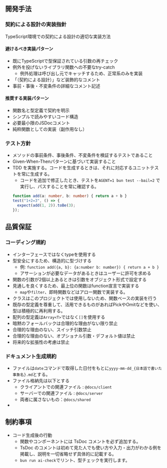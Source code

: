 ## 開発手法

### 契約による設計の実装指針

TypeScript環境での契約による設計の適切な実装方法

#### 避けるべき実装パターン

- 既にTypeScriptで型保証されている引数の再チェック
- 例外を投げないライブラリ関数への不要なtry-catch
  - 例外処理は呼び出し元でキャッチするため、正常系のみを実装
- 「（契約による設計）」など装飾的なコメント
- 事前・事後・不変条件の詳細なコメント記述

#### 推奨する実装パターン

- 関数名と型定義で契約を明示
- シンプルで読みやすいコード構造
- 必要最小限のJSDocコメント
- 純粋関数としての実装（副作用なし）

### テスト方針

- メソッドの事前条件、事後条件、不変条件を検証するテストであること
- Given-When-Thenパターンに基づいて実装すること
- TDD を実施する。コードを生成するときは、それに対応するユニットテストを常に生成する。
  - コードを追加で修正したとき、テストを`AGENT=1 bun test --bail=2` で実行し、パスすることを常に確認する。
  ```ts
  function add(a: number, b: number) { return a + b }
  test("1+2=3", () => {
    expect(add(1, 2)).toBe(3);
  });
  ```

## 品質保証

### コーディング規約

- インターフェースではなくtypeを使用する
- 型安全にするため、構造的に型づけする
  - 例: `function add({a, b}: {a:number b: number}) { return a + b }`
  - アサーションが必要なデータがあるときはユーザーに許可を求める
- 関数の引数が2個以上あるときは引数をオブジェクト形式で設定する
- 見通しを良くするため、最上位の関数はfunction宣言で実装する
  - `map`や`filter`、即時関数などはアロー関数で実装する。
- クラスはこのプロジェクトでは使用しないため、関数ベースの実装を行う
- 既存の型定義を尊重して、活用できるものがあればPickやOmitなどを使い、型は積極的に再利用する。
- 配列の型定義は`Array<T>`ではなく`[]`を使用する
- 暗黙のフォールバックは合理的な理由がない限り禁止 
- 合理的な理由のない、スイッチ引数禁止
- 合理的な理由のない、オプショナル引数・デフォルト値は禁止
- 将来的な拡張性の考慮は禁止

### ドキュメント生成規約

- ファイルは`date`コマンドで取得した日付をもとに`yyyy-mm-dd_{日本語で書いた事象名}.md`とする。
- ファイル格納先は以下とする
  - クライアントでの関連ファイル : `@docs/client`
  - サーバーでの関連ファイル : `@docs/server`
  - 両者に属さないもの：`@docs/shared`
- 

## 制約事項

- コード生成後の行動
  - 関数やコンポーネントには TsDoc コメントを必ず追加する。
  - TsDoc のコメントは初めて見た人でも使い方や入力・出力がわかる例を掲載し、説明を一切省略せず具体的に記載する。
  - `bun run ai-check`でリント、型チェックを実行します。